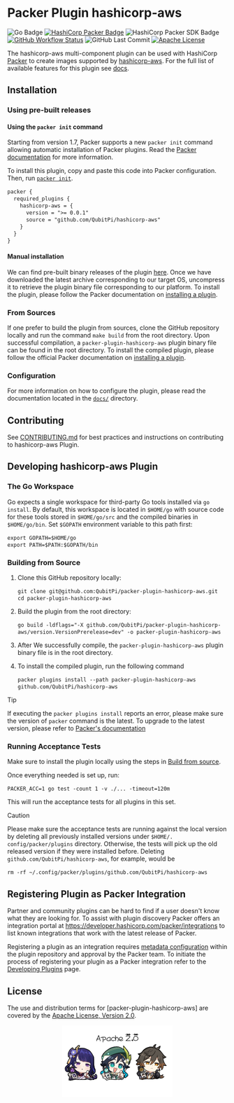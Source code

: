 Packer Plugin hashicorp-aws
===========================

![Go Badge][Go Badge]
[![HashiCorp Packer Badge][HashiCorp Packer Badge]][HashiCorp Packer URL]
![HashiCorp Packer SDK Badge][HashiCorp Packer SDK Badge]
[![GitHub Workflow Status][GitHub Workflow Status badge]][GitHub Workflow Status URL]
![GitHub Last Commit]
[![Apache License][Apache License Badge]][Apache License URL]

The hashicorp-aws multi-component plugin can be used with HashiCorp [Packer][HashiCorp Packer] to create images
supported by [hashicorp-aws]. For the full list of available features for this plugin see [docs](./docs).

Installation
------------

### Using pre-built releases

#### Using the `packer init` command

Starting from version 1.7, Packer supports a new `packer init` command allowing automatic installation of Packer
plugins. Read the [Packer documentation][HashiCorp Packer init] for more information.

To install this plugin, copy and paste this code into Packer configuration. Then, run
[`packer init`][HashiCorp Packer init].

```hcl
packer {
  required_plugins {
    hashicorp-aws = {
      version = ">= 0.0.1"
      source = "github.com/QubitPi/hashicorp-aws"
    }
  }
}
```

#### Manual installation

We can find pre-built binary releases of the plugin
[here](https://github.com/QubitPi/packer-plugin-hashicorp-aws/releases). Once we have downloaded the latest archive
corresponding to our target OS, uncompress it to retrieve the plugin binary file corresponding to our platform. To
install the plugin, please follow the Packer documentation on
[installing a plugin][HashiCorp Packer installing a plugin].

### From Sources

If one prefer to build the plugin from sources, clone the GitHub repository locally and run the command `make build`
from the root directory. Upon successful compilation, a `packer-plugin-hashicorp-aws` plugin binary file can be found in
the root directory. To install the compiled plugin, please follow the official Packer documentation on
[installing a plugin][HashiCorp Packer installing a plugin].

### Configuration

For more information on how to configure the plugin, please read the documentation located in the [`docs/`](docs)
directory.

Contributing
------------

See [CONTRIBUTING.md](.github/CONTRIBUTING.md) for best practices and instructions on contributing to hashicorp-aws
Plugin.

Developing hashicorp-aws Plugin
-------------------------------

### The Go Workspace

Go expects a single workspace for third-party Go tools installed via `go install`. By default, this workspace is located
in `$HOME/go` with source code for these tools stored in `$HOME/go/src` and the compiled binaries in `$HOME/go/bin`. Set
`$GOPATH` environment variable to this path first:

```shell
export GOPATH=$HOME/go
export PATH=$PATH:$GOPATH/bin
```

### Building from Source

1. Clone this GitHub repository locally:

   ```shell
   git clone git@github.com:QubitPi/packer-plugin-hashicorp-aws.git
   cd packer-plugin-hashicorp-aws
   ```

2. Build the plugin from the root directory:

   ```shell 
   go build -ldflags="-X github.com/QubitPi/packer-plugin-hashicorp-aws/version.VersionPrerelease=dev" -o packer-plugin-hashicorp-aws
   ```

3. After We successfully compile, the `packer-plugin-hashicorp-aws` plugin binary file is in the root directory.

4. To install the compiled plugin, run the following command

   ```shell
   packer plugins install --path packer-plugin-hashicorp-aws github.com/QubitPi/hashicorp-aws
   ```

> [!TIP]
>
> If executing the `packer plugins install` reports an error, please make sure the version of `packer` command is the
> latest. To upgrade to the latest version, please refer to
> [Packer's documentation](https://developer.hashicorp.com/packer/tutorials/docker-get-started/get-started-install-cli)

### Running Acceptance Tests

Make sure to install the plugin locally using the steps in [Build from source](#building-from-source).

Once everything needed is set up, run:

```shell
PACKER_ACC=1 go test -count 1 -v ./... -timeout=120m
```

This will run the acceptance tests for all plugins in this set.

> [!CAUTION]
> 
> Please make sure the acceptance tests are running against the local version by deleting all previously installed
> versions under `$HOME/. config/packer/plugins` directory. Otherwise, the tests will pick up the old released version
> if they were installed before. Deleting `github.com/QubitPi/hashicorp-aws`, for example, would be
> 
> ```console
> rm -rf ~/.config/packer/plugins/github.com/QubitPi/hashicorp-aws
> ```

## Registering Plugin as Packer Integration

Partner and community plugins can be hard to find if a user doesn't know what
they are looking for. To assist with plugin discovery Packer offers an integration
portal at https://developer.hashicorp.com/packer/integrations to list known integrations
that work with the latest release of Packer.

Registering a plugin as an integration requires [metadata configuration](./metadata.hcl) within the plugin
repository and approval by the Packer team. To initiate the process of registering your
plugin as a Packer integration refer to the [Developing Plugins](https://developer.hashicorp.com/packer/docs/plugins/creation#registering-plugins) page.

License
-------

The use and distribution terms for [packer-plugin-hashicorp-aws] are covered by the [Apache License, Version 2.0].

<div align="center">
    <a href="https://opensource.org/licenses">
        <img align="center" width="50%" alt="License Illustration" src="https://github.com/QubitPi/QubitPi/blob/master/img/apache-2.png?raw=true">
    </a>
</div>

[Apache License Badge]: https://img.shields.io/badge/Apache%202.0-F25910.svg?style=for-the-badge&logo=Apache&logoColor=white
[Apache License URL]: https://www.apache.org/licenses/LICENSE-2.0
[Apache License, Version 2.0]: http://www.apache.org/licenses/LICENSE-2.0.html

[GitHub Last Commit]: https://img.shields.io/github/last-commit/QubitPi/packer-plugin-hashicorp-aws/master?logo=github&style=for-the-badge
[GitHub Workflow Status badge]: https://img.shields.io/github/actions/workflow/status/QubitPi/packer-plugin-hashicorp-aws/ci-cd.yml?branch=master&logo=github&style=for-the-badge
[GitHub Workflow Status URL]: https://github.com/QubitPi/packer-plugin-hashicorp-aws/actions/workflows/ci-cd.yml
[Go Badge]: https://img.shields.io/badge/Go%20>=%201.20-00ADD8?style=for-the-badge&logo=go&logoColor=white

[hashicorp-aws]: https://hashicorp-aws.com/
[HashiCorp Packer]: https://packer.qubitpi.org/packer/docs
[HashiCorp Packer init]: https://packer.qubitpi.org/packer/docs/commands/init
[HashiCorp Packer installing a plugin]: https://packer.qubitpi.org/packer/docs/plugins#installing-plugins
[HashiCorp Packer SDK Badge]: https://img.shields.io/badge/Packer%20Plugin%20SDK>=%20v0.5.2-000000?style=for-the-badge&logo=hashicorp&logoColor=white
[HashiCorp Packer SDK URL]: https://github.com/hashicorp/packer-plugin-sdk
[HashiCorp Packer Badge]: https://img.shields.io/badge/Packer%20>=%20v1.11.0-02A8EF?style=for-the-badge&logo=Packer&logoColor=white
[HashiCorp Packer URL]: https://packer.qubitpi.org/packer/docs
